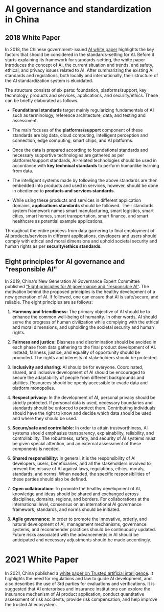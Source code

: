# AI governance and standardization in China

## 2018 White Paper
In 2018, the Chinese government-issued [AI white paper](https://cset.georgetown.edu/publication/artificial-intelligence-standardization-white-paper/) highlights the key factors that should be considered in the standards-setting for AI. 
Before it starts explaining its framework for standards-setting, the white paper introduces the concept of AI, the current situation and trends, and safety, ethical, and privacy issues related to AI. 
After summarizing the existing AI standards and regulations, both locally and internationally, their structure of the AI standardization system is elucidated.

The structure consists of six parts: foundation, platforms/support, key technology, products and services, applications, and security/ethics. These can be briefly elaborated as follows.

* **Foundational standards** target mainly regularizing fundamentals of AI such as terminology, reference architecture, data, and testing and assessment.

* The main focuses of the **platforms/support** component of these standards are big data, cloud computing, intelligent perception and connection, edge computing, smart chips, and AI platforms.

* Once the data is prepared according to foundational standards and necessary supportive technologies are gathered as per platforms/support standards, AI-related technologies should be used in accordance with **key technical standards** to perform humanlike learning from data.

* The intelligent systems made by following the above standards are then embedded into products and used in services, however, should be done in obedience to **products and services standards**. 

* While using these products and services in different application domains, **applications standards** should be followed. Their standards system framework names smart manufacturing, smart logistics, smart cities, smart homes, smart transportation, smart finance, and smart healthcare as potential example applications.

Throughout the entire process from data garnering to final employment of AI products/services in different applications, developers and users should comply with ethical and moral dimensions and uphold societal security and human rights as per **security/ethics standards**.


## Eight principles for AI governance and “responsible AI"

In 2019, China's New Generation AI Governance Expert Committee published ["Eight principles for AI governance and “responsible AI”](https://perma.cc/V9FL-H6J7).
The motivation behind the proposed principles is the healthy development of a new generation of AI.
If followed, one can ensure that AI is safe/secure, and reliable. 
The eight principles are as follows:

1.	**Harmony and friendliness:** The primary objective of AI should be to enhance the common well-being of humanity. In other words, AI should serve the progress of human civilization while complying with the ethical and moral dimensions, and upholding the societal security and human rights.

2.	**Fairness and justice:** Biasness and discrimination should be avoided in each phase from data gathering to the final product development of AI. Instead, fairness, justice, and equality of opportunity should be promoted. The rights and interests of stakeholders should be protected.

3.	**Inclusivity and sharing:** AI should be for everyone. Coordinated, shared, and inclusive development of AI should be encouraged to secure the adaptability of people from different backgrounds and abilities. Resources should be openly accessible to evade data and platform monopolies.

4.	**Respect privacy:** In the development of AI, personal privacy should be strictly protected. If personal data is used, necessary boundaries and standards should be enforced to protect them. Contributing individuals should have the right to know and decide which data should be used and where they should be used.

5.	**Secure/safe and controllable:** In order to attain trustworthiness, AI systems should emphasize transparency, explainability, reliability, and controllability. The robustness, safety, and security of AI systems must be given special attention, and an external assessment of these components is needed.

6.	**Shared responsibility:** In general, it is the responsibility of AI developers, users, beneficiaries, and all the stakeholders involved to prevent the misuse of AI against laws, regulations, ethics, morals, standards, and norms. When needed, the specific responsibilities of these parties should also be defined.

7.	**Open collaboration:** To promote the healthy development of AI, knowledge and ideas should be shared and exchanged across disciplines, domains, regions, and borders. For collaborations at the international level, consensus on an international AI governance framework, standards, and norms should be initiated.

8.	**Agile governance:** In order to promote the innovative, orderly, and natural development of AI, management mechanisms, governance systems, and recommender practices should be continuously updated. Future risks associated with the advancements in AI should be anticipated and necessary adjustments should be made accordingly.

# 2021 White Paper
In 2021, China published a [white paper on Trusted artificial intelligence](http://www.caict.ac.cn/english/research/whitepapers/202110/P020211014399666967457.pdf).
It highlights the need for regulations and law to guide AI development, and also describes the use of 3rd parties for evaluations and verifications.
It is suggested that AI enterprises and insurance institutions can explore the insurance mechanism of AI product application, conduct quantitative assessment of risk accidents, provide risk compensation, and help improve the trusted AI ecosystem.
